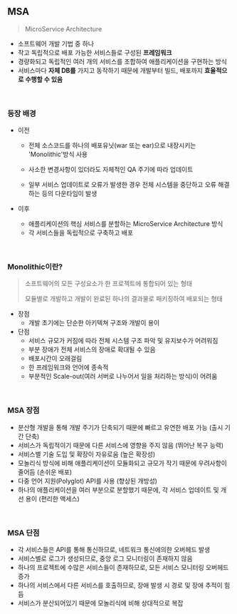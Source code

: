 ## MSA

> MicroService Architecture

- 소프트웨어 개발 기법 중 하나
- 작고 독립적으로 배포 가능한 서비스들로 구성된 **프레임워크**
- 경량화되고 독립적인 여러 개의 서비스를 조합하여 애플리케이션을 구현하는 방식
- 서비스마다 **자체 DB를** 가지고 동작하기 때문에 개발부터 빌드, 배포까지 **효율적으로 수행할 수 있음**

<br>

### 등장 배경

- 이전

  - 전체 소스코드를 하나의 배포유닛(war 또는 ear)으로 내장시키는 'Monolithic'방식 사용

  - 사소한 변경사항이 있더라도 자체적인 QA 주기에 따라 업데이트

  - 일부 서비스 업데이트로 오류가 발생한 경우 전체 시스템을 중단하고 오류 해결하는 등의 다운타임이 발생

- 이후

  - 애플리케이션의 핵심 서비스를 분할하는 MicroService Architecture 방식
  - 각 서비스들을 독립적으로 구축하고 배포

<br>

### Monolithic이란?

> 소프트웨어의 모든 구성요소가 한 프로젝트에 통합되어 있는 형태
>
> 모듈별로 개발하고 개발이 완료된 하나의 결과물로 패키징하여 배포되는 형태

- 장점
  - 개발 초기에는 단순한 아키텍쳐 구조와 개발이 용이
- 단점
  - 서비스 규모가 커짐에 따라 전체 시스템 구조 파악 및 유지보수가 어려워짐
  - 부분 장애가 전체 서비스의 장애로 확대될 수 있음
  - 배포시간이 오래걸림
  - 한 프레임워크와 언어에 종속적
  - 부분적인  Scale-out(여러 서버로 나누어서 일을 처리하는 방식)이 어려움

<br>

### MSA 장점

- 분산형 개발을 통해 개발 주기가 단축되기 때문에 빠르고 유연한 배포 가능 (출시 기간 단축)
- 서비스가 독립적이기 때문에 다른 서비스에 영향을 주지 않음 (뛰어난 복구 능력)
- 서비스별 기술 도입 및 확장이 자유로움 (높은 확장성)
- 모놀리식 방식에 비해 애플리케이션이 모듈화되고 규모가 작기 때문에 우려사항이 줄어듬 (손쉬운 배포)
- 다중 언어 지원(Polyglot) API를 사용 (향상된 개방성)
- 하나의 애플리케이션을 여러 부분으로 분할했기 때문에, 각 서비스 업데이트 및 개선 용이 (편리한 액세스)

<br>

### MSA 단점

- 각 서비스들은 API를 통해 통신하므로, 네트워크 통신에의한 오버헤드 발생
- 서비스별로 로그가 생성되므로, 중앙 로그 모니터링이 존재하지 않음
- 하나의 프로젝트에 수많은 서비스들이 존재하므로, 모든 서비스 모니터링 오버헤드 증가
- 하나의 서비스에서 다른 서비스를 호출하므로, 장애 발생 시 경로 및 장애 추적이 힘듬
- 서비스가 분산되어있기 때문에 모놀리식에 비해 상대적으로 복잡